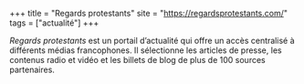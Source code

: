 +++
title = "Regards protestants"
site = "https://regardsprotestants.com/"
tags = ["actualité"]
+++

*Regards protestants* est un portail d’actualité qui offre un accès centralisé à différents médias francophones. Il sélectionne les articles de presse, les contenus radio et vidéo et les billets de blog de plus de 100 sources partenaires.
